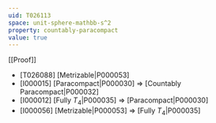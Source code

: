 ```yaml
---
uid: T026113
space: unit-sphere-mathbb-s^2
property: countably-paracompact
value: true
---
```

[[Proof]]

* [T026088] [Metrizable|P000053]
* [I000015] [Paracompact|P000030] => [Countably Paracompact|P000032]
* [I000012] [Fully $T_4$|P000035] => [Paracompact|P000030]
* [I000056] [Metrizable|P000053] => [Fully $T_4$|P000035]

